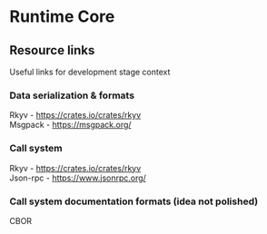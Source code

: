 # Runtime Core


## Resource links
Useful links for development stage context


### Data serialization & formats
Rkyv - https://crates.io/crates/rkyv
<br>Msgpack - https://msgpack.org/


### Call system
Rkyv - https://crates.io/crates/rkyv
<br>Json-rpc - https://www.jsonrpc.org/


### Call system documentation formats (idea not polished)
CBOR

